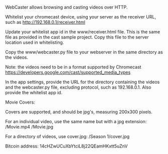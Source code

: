 WebCaster allows browsing and casting videos over HTTP.

Whitelist your chromecast device, using your server as the receiver URL,
 such as http://192.168.0.1/receiver.html

Update your whitelist app id in the www/receiver.html file. This is the same file as
 provided in the cast sample project. Copy this file to the server location used in
 whitelisting.

Copy the www/webcaster.py file to your webserver in the same directory as the videos.

Note: the videos need to be in a format supported by Chromecast https://developers.google.com/cast/supported_media_types

In the app settings, provide the URL for the directory containing the videos and the
 webcaster.py file, excluding protocol, such as 192.168.0.1. Also provide the
 whitelist app id.

Movie Covers:

Covers are supported, and should be jpg's, measuring 200x300 pixels.

For an individual video, use the same name but with a jpg extension:
/Movie.mp4
/Movie.jpg

For a directory of videos, use cover.jpg:
/Season 1/cover.jpg

Bitcoin address: 14cHZwUCuXbYtciL8j22QEamHKxtt5uZnV


